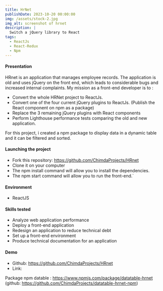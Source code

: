 ```yaml
---
title: HrNet
publishDate: 2023-10-20 00:00:00
img: /assets/stock-2.jpg
img_alt: screenshot of hrnet
description: |
  Switch a jQuery library to React
tags:
  - ReactJs
  - React-Redux
  - Npm
---
```


#### Presentation
HRnet is an application that manages employee records. 
The application is old and uses jQuery on the front end, which leads to considerable bugs and increased internal complaints.
My mission as a front-end developer is to :

- Convert the whole HRNet project to ReactJs.
- Convert one of the four current jQuery plugins to ReactJs. 
(Publish the React component on npm as a package)
- Replace the 3 remaining jQuery plugins with React components
- Perform Lighthouse performance tests comparing the old and new application.

For this project, i created a npm package to display data in a dynamic table and it can be filtered and sorted.


#### Launching the project
- Fork this repository: https://github.com/ChimdaProjects/HRnet
- Clone it on your computer
- The npm install command will allow you to install the dependencies.
- The npm start command will allow you to run the front-end.`

#### Environment
- ReactJS


#### Skills tested
- Analyze web application performance
- Deploy a front-end application
- Redesign an application to reduce technical debt
- Set up a front-end environment
- Produce technical documentation for an application

#### Demo
- Github: https://github.com/ChimdaProjects/HRnet
- Link: 

Package npm datable : https://www.npmjs.com/package/datatable-hrnet <br/>
(github: https://github.com/ChimdaProjects/datatable-hrnet-npm)
